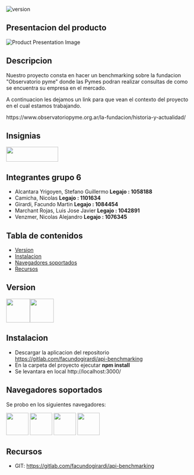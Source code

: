  ![version](https://img.shields.io/badge/version-1.0.0-blue.svg) 

## Presentacion del producto
![Product Presentation Image](https://i.ibb.co/MC82byP/portada.png)

## Descripcion

<p>Nuestro proyecto consta en hacer un benchmarking sobre la fundacion "Observatorio pyme" donde las Pymes podran realizar consultas de como se encuentra su empresa en el mercado.</p>
<p>A continuacion les dejamos un link para que vean el contexto del proyecto en el cual estamos trabajando.</p>
https://www.observatoriopyme.org.ar/la-fundacion/historia-y-actualidad/

## Insignias
<img src="https://img.shields.io/badge/Benchmarking-API-yellowgreen" width="140" height="40" />

## Integrantes grupo 6

* Alcantara Yrigoyen, Stefano Guillermo <b>Legajo : 1058188</b>
* Camicha, Nicolas                      <b>Legajo : 1101634</b>
* Girardi, Facundo Martin               <b>Legajo : 1084454</b>
* Marchant Rojas, Luis Jose Javier      <b>Legajo : 1042891</b>
* Venzmer, Nicolas Alejandro            <b>Legajo : 1076345</b>

## Tabla de contenidos

* [Version](#Version)
* [Instalacion](#Instalacion)
* [Navegadores soportados](#Navegadores-soportados)
* [Recursos](#Recursos)

## Version

<img src="https://github.com/creativetimofficial/public-assets/blob/master/logos/html-logo.jpg?raw=true" width="64" height="64" /><img src="https://github.com/creativetimofficial/public-assets/blob/master/logos/react-logo.jpg?raw=true" width="64" height="64" />

## Instalacion

* Descargar la aplicacion del repositorio https://gitlab.com/facundogirardi/api-benchmarking
* En la carpeta del proyecto ejecutar <b>npm install</b>
* Se levantara en local http://localhost:3000/


## Navegadores soportados

Se probo en los siguientes navegadores: 

<img src="https://github.com/creativetimofficial/public-assets/blob/master/logos/chrome-logo.png?raw=true" width="60" height="60"> <img src="https://raw.githubusercontent.com/creativetimofficial/public-assets/master/logos/firefox-logo.png" width="60" height="60"> <img src="https://raw.githubusercontent.com/creativetimofficial/public-assets/master/logos/edge-logo.png" width="60" height="60"> <img src="https://raw.githubusercontent.com/creativetimofficial/public-assets/master/logos/opera-logo.png" width="60" height="60">

## Recursos

- GIT: <https://gitlab.com/facundogirardi/api-benchmarking>